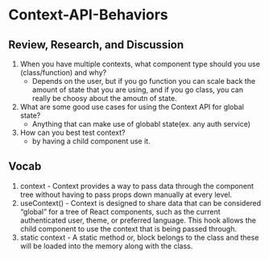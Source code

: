 # Context-API-Behaviors

## Review, Research, and Discussion

1. When you have multiple contexts, what component type should you use (class/function) and why?
    - Depends on the user, but if you go function you can scale back the amount of state that you are using, and if you go class, you can really be choosy about the amoutn of state.
2. What are some good use cases for using the Context API for global state?
    - Anything that can make use of globabl state(ex. any auth service)
3. How can you best test context?
    - by having a child component use it.

## Vocab 

1. context - Context provides a way to pass data through the component tree without having to pass props down manually at every level.
2. useContext() - Context is designed to share data that can be considered “global” for a tree of React components, such as the current authenticated user, theme, or preferred language. This hook allows the child component to use the context that is being passed through. 
3. static context - A static method or, block belongs to the class and these will be loaded into the memory along with the class.